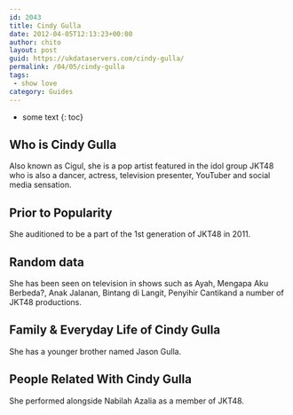```yaml
---
id: 2043
title: Cindy Gulla
date: 2012-04-05T12:13:23+00:00
author: chito
layout: post
guid: https://ukdataservers.com/cindy-gulla/
permalink: /04/05/cindy-gulla
tags:
 - show love
category: Guides
---
```


* some text
{: toc}


## Who is  Cindy Gulla
                  
                  
                  
Also known as Cigul, she is a pop artist featured in the idol group JKT48 who is also a dancer, actress, television presenter, YouTuber and social media sensation.
                  
                
                
                
## Prior to Popularity 
                  
                  
                  
She auditioned to be a part of the 1st generation of JKT48 in 2011.
                  
                
                
                
## Random data 
                  
                  
                  
She has been seen on television in shows such as Ayah, Mengapa Aku Berbeda?, Anak Jalanan, Bintang di Langit, Penyihir Cantikand a number of JKT48 productions.
                  
                
                
                
## Family & Everyday Life of Cindy Gulla
                  
                  
                  
She has a younger brother named Jason Gulla.
                  
                
                
                
## People Related With  Cindy Gulla
                  
                  
                  
She performed alongside Nabilah Azalia as a member of JKT48.
                  
                
              
            
          
          
          
    
    
  
